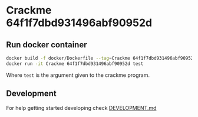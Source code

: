 # Crackme 64f1f7dbd931496abf90952d

## Run docker container

```sh
docker build -f docker/Dockerfile --tag=Crackme 64f1f7dbd931496abf90952d .
docker run -it Crackme 64f1f7dbd931496abf90952d test
```

Where `test` is the argument given to the crackme program.

## Development

For help getting started developing check [DEVELOPMENT.md](DEVELOPMENT.md)
